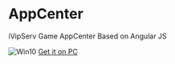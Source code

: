 # AppCenter
iVipServ Game AppCenter  Based on Angular JS

![Win10](https://upload.ivipserv.xyz/server/php/files/appcenter.png "Win10")
<a href="https://github.com/ivipserv/AppCenter/releases/download/0.1/App.zip">Get it on PC</a>
